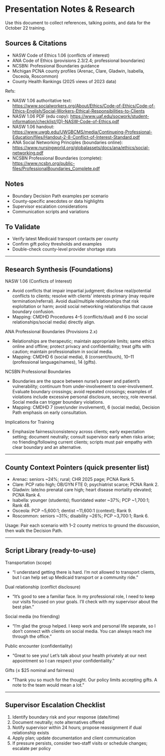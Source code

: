 # Presentation Notes & Research

Use this document to collect references, talking points, and data for the October 22 training.

## Sources & Citations

- NASW Code of Ethics 1.06 (conflicts of interest)
- ANA Code of Ethics (provisions 2.3/2.4; professional boundaries)
- NCSBN: Professional Boundaries guidance
- Michigan PCNA county profiles (Arenac, Clare, Gladwin, Isabella, Osceola, Roscommon)
- County Health Rankings (2025 views of 2023 data)

Refs:
- NASW 1.06 authoritative text: <https://www.socialworkers.org/About/Ethics/Code-of-Ethics/Code-of-Ethics-English/Social-Workers-Ethical-Responsibilities-to-Clients>
- NASW 1.06 PDF (edu copy): <https://www.uaf.edu/socwork/student-information/checklist/(D)-NASW-Code-of-Ethics.pdf>
- NASW 1.06 handout: <https://www.uwgb.edu/UWGBCMS/media/Continueing-Professional-Education/files/Handout-2-8-Conflict-of-Interest-Standard.pdf>
- ANA Social Networking Principles (boundaries online): <https://www.nursingworld.org/globalassets/docs/ana/ethics/social-networking.pdf>
- NCSBN Professional Boundaries (complete): <https://www.ncsbn.org/public-files/ProfessionalBoundaries_Complete.pdf>

## Notes

- Boundary Decision Path examples per scenario
- County-specific anecdotes or data highlights
- Supervisor escalation considerations
- Communication scripts and variations

## To Validate

- Verify latest Medicaid transport contacts per county
- Confirm gift policy thresholds and examples
- Double-check county-level provider shortage stats

---

## Research Synthesis (Foundations)

NASW 1.06 (Conflicts of Interest)
- Avoid conflicts that impair impartial judgment; disclose real/potential conflicts to clients; resolve with clients’ interests primary (may require termination/referral). Avoid dual/multiple relationships that risk exploitation or harm; avoid social networking relationships that cause boundary confusion.
- Mapping: CMDHD Procedures 4–5 (conflicts/dual) and 6 (no social relationships/social media) directly align.

ANA Professional Boundaries (Provisions 2.x)
- Relationships are therapeutic; maintain appropriate limits; same ethics online and offline; protect privacy and confidentiality; treat gifts with caution; maintain professionalism in social media.
- Mapping: CMDHD 6 (social media), 8 (consent/touch), 10–11 (professional language/names), 14 (gifts).

NCSBN Professional Boundaries
- Boundaries are the space between nurse’s power and patient’s vulnerability; continuum from under‑involvement to over‑involvement. Evaluate boundary crossings; avoid repeated crossings; examples of violations include excessive personal disclosure, secrecy, role reversal. Social media can trigger boundary violations.
- Mapping: CMDHD 7 (over/under involvement), 6 (social media), Decision Path emphasis on early consultation.

Implications for Training
- Emphasize fairness/consistency across clients; early expectation setting; document neutrally; consult supervisor early when risks arise; no friending/following current clients; scripts must pair empathy with clear boundary and an alternative.

---

## County Context Pointers (quick presenter list)

- Arenac: seniors ~24%; rural; CHR 2025 page; PCNA Rank 5.
- Clare: PCP ratio high; OB/GYN FTE 0; psychiatrist scarce; PCNA Rank 2.
- Gladwin: late/no prenatal care high; heart disease mortality elevated; PCNA Rank 4.
- Isabella: younger (students); fluoridated water ~37%; PCP ~1,700:1; Rank 48.
- Osceola: PCP ~5,600:1; dentist ~11,600:1 (context); Rank 9.
- Roscommon: seniors ~31%; disability ~26%; PCP ~3,700:1; Rank 6.

Usage: Pair each scenario with 1–2 county metrics to ground the discussion, then walk the Decision Path.

---

## Script Library (ready-to-use)

Transportation (scope)
- “I understand getting there is hard. I’m not allowed to transport clients, but I can help set up Medicaid transport or a community ride.”

Dual relationship (conflict disclosure)
- “It’s good to see a familiar face. In my professional role, I need to keep our visits focused on your goals. I’ll check with my supervisor about the best plan.”

Social media (no friending)
- “I’m glad the group helped. I keep work and personal life separate, so I don’t connect with clients on social media. You can always reach me through the office.”

Public encounter (confidentiality)
- “Great to see you! Let’s talk about your health privately at our next appointment so I can respect your confidentiality.”

Gifts (≤ $25 nominal and fairness)
- “Thank you so much for the thought. Our policy limits accepting gifts. A note to the team would mean a lot.”

---

## Supervisor Escalation Checklist

1) Identify boundary risk and your response (date/time)
2) Document neutrally; note alternatives offered
3) Notify supervisor within 24 hours; propose reassignment if dual relationship exists
4) Apply plan; update documentation and client communication
5) If pressure persists, consider two‑staff visits or schedule changes; escalate per policy
